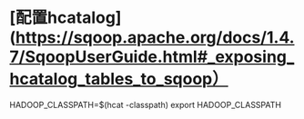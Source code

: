 # [配置hcatalog](https://sqoop.apache.org/docs/1.4.7/SqoopUserGuide.html#_exposing_hcatalog_tables_to_sqoop）

HADOOP_CLASSPATH=$(hcat -classpath) 
export HADOOP_CLASSPATH



